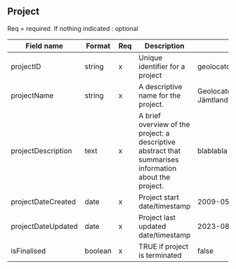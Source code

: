## Project

Req = required. If nothing indicated : optional

| Field name | Format | Req | Description | Example |
| ---------- | ------ | --- | ----------- | ------- |
| projectID | string | x | Unique identifier for a project | geolocator_great_snipes_AL |
| projectName | string | x | A descriptive name for the project. | Geolocator Great snipes Jämtland ÅL |
| projectDescription | text | x | A brief overview of the project: a descriptive abstract that summarises information about the project. | blablabla |
| projectDateCreated | date | x | Project start date/timestamp | 2009-05-15 |
| projectDateUpdated | date | x | Project last updated date/timestamp | 2023-08-21 |
| isFinalised | boolean | x | TRUE if project is terminated | false |
